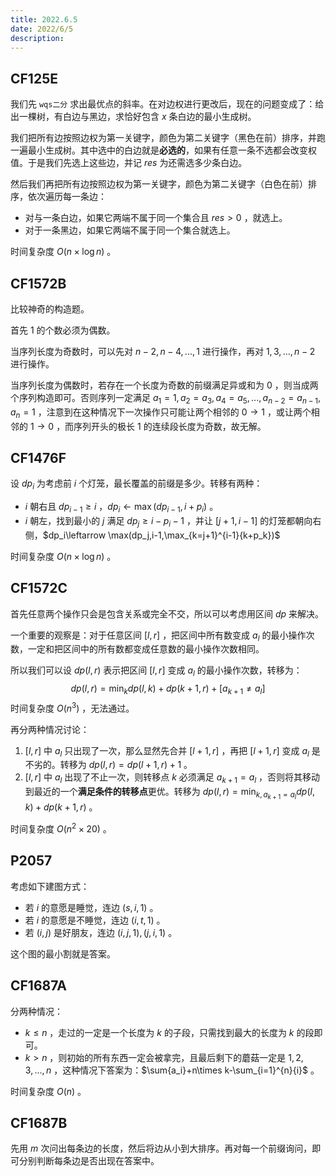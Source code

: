 ```yaml
---
title: 2022.6.5
date: 2022/6/5
description: 　
---
```


## CF125E

我们先 `wqs二分` 求出最优点的斜率。在对边权进行更改后，现在的问题变成了：给出一棵树，有白边与黑边，求恰好包含 $x$ 条白边的最小生成树。

我们把所有边按照边权为第一关键字，颜色为第二关键字（黑色在前）排序，并跑一遍最小生成树。其中选中的白边就是**必选的**，如果有任意一条不选都会改变权值。于是我们先选上这些边，并记 $res$ 为还需选多少条白边。

然后我们再把所有边按照边权为第一关键字，颜色为第二关键字（白色在前）排序，依次遍历每一条边：

+ 对与一条白边，如果它两端不属于同一个集合且 $res>0$ ，就选上。
+ 对于一条黑边，如果它两端不属于同一个集合就选上。

时间复杂度 $O(n\times \log n)$ 。

## CF1572B

比较神奇的构造题。

首先 $1$ 的个数必须为偶数。

当序列长度为奇数时，可以先对 $n-2,n-4,...,1$ 进行操作，再对 $1,3,...,n-2$ 进行操作。

当序列长度为偶数时，若存在一个长度为奇数的前缀满足异或和为 $0$ ，则当成两个序列构造即可。否则序列一定满足 $a_1=1,a_2=a_3,a_4=a_5,...,a_{n-2}=a_{n-1},a_n=1$ ，注意到在这种情况下一次操作只可能让两个相邻的 $0\to 1$ ，或让两个相邻的 $1\to 0$ ，而序列开头的极长 $1$ 的连续段长度为奇数，故无解。

## CF1476F

设 $dp_i$ 为考虑前 $i$ 个灯笼，最长覆盖的前缀是多少。转移有两种：

+ $i$ 朝右且 $dp_{i-1}\geq i$ ，$dp_i\leftarrow \max(dp_{i-1},i+p_i)$ 。
+ $i$ 朝左，找到最小的 $j$ 满足 $dp_j\geq i-p_i-1$ ，并让 $[j+1,i-1]$ 的灯笼都朝向右侧，$dp_i\leftarrow \max(dp_j,i-1,\max_{k=j+1}^{i-1}{k+p_k})$ 

时间复杂度 $O(n\times \log n)$ 。

## CF1572C

首先任意两个操作只会是包含关系或完全不交，所以可以考虑用区间 $dp$ 来解决。

一个重要的观察是：对于任意区间 $[l,r]$ ，把区间中所有数变成 $a_l$ 的最小操作次数，一定和把区间中的所有数都变成任意数的最小操作次数相同。

所以我们可以设 $dp(l,r)$ 表示把区间 $[l,r]$ 变成 $a_l$ 的最小操作次数，转移为：
$$
dp(l,r)=\min_{k}{dp(l,k)+dp(k+1,r)+[a_{k+1}\neq a_l]}
$$
时间复杂度 $O(n^3)$ ，无法通过。

再分两种情况讨论：

1. $[l,r]$ 中 $a_l$ 只出现了一次，那么显然先合并 $[l+1,r]$ ，再把 $[l+1,r]$ 变成 $a_l$ 是不劣的。转移为 $dp(l,r)=dp(l+1,r)+1$ 。 
2. $[l,r]$ 中 $a_l$ 出现了不止一次，则转移点 $k$ 必须满足 $a_{k+1}=a_l$ ，否则将其移动到最近的一个**满足条件的转移点**更优。转移为 $dp(l,r)=\min_{k,a_{k+1}=a_l}{dp(l,k)+dp(k+1,r)}$ 。

时间复杂度 $O(n^2\times 20)$ 。

## P2057

考虑如下建图方式：

+ 若 $i$ 的意愿是睡觉，连边 $(s,i,1)$ 。
+ 若 $i$ 的意愿是不睡觉，连边 $(i,t,1)$ 。
+ 若 $(i,j)$ 是好朋友，连边 $(i,j,1),(j,i,1)$ 。

这个图的最小割就是答案。

## CF1687A

分两种情况：

+ $k\leq n$ ，走过的一定是一个长度为 $k$ 的子段，只需找到最大的长度为 $k$ 的段即可。
+ $k>n$ ，则初始的所有东西一定会被拿完，且最后剩下的蘑菇一定是 $1,2,3,...,n$ ，这种情况下答案为：$\sum{a_i}+n\times k-\sum_{i=1}^{n}{i}$ 。 

时间复杂度 $O(n)$ 。

## CF1687B

先用 $m$ 次问出每条边的长度，然后将边从小到大排序。再对每一个前缀询问，即可分别判断每条边是否出现在答案中。

